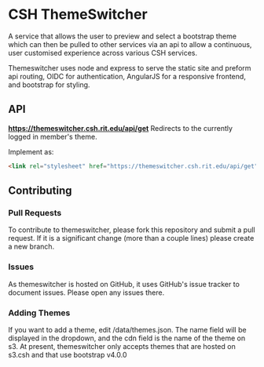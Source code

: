 # CSH ThemeSwitcher
A service that allows the user to preview and select a bootstrap theme which can then be pulled to other services via an api to allow a continuous, user customised experience across various CSH services.

Themeswitcher uses node and express to serve the static site and preform api routing, OIDC for authentication, AngularJS for a responsive frontend, and bootstrap for styling.

## API
**https://themeswitcher.csh.rit.edu/api/get**
Redirects to the currently logged in member's theme.

Implement as:
```html
<link rel="stylesheet" href="https://themeswitcher.csh.rit.edu/api/get" media="screen">
```

## Contributing
### Pull Requests
To contribute to themeswitcher, please fork this repository and submit a pull request. If it is a significant change (more than a couple lines) please create a new branch.
### Issues
As themeswitcher is hosted on GitHub, it uses GitHub's issue tracker to document issues. Please open any issues there.
### Adding Themes
If you want to add a theme, edit /data/themes.json.
The name field will be displayed in the dropdown, and the cdn field is the name of the theme on s3. At present, themeswitcher only accepts themes that are hosted on s3.csh and that use bootstrap v4.0.0
